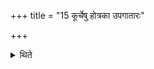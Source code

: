 +++
title = "15 कूर्चेषु होत्रका उपगातारः"

+++

<details><summary>थिते</summary>

कूर्चेषु होत्रका उपगातारः पत्नय इत्यासते १५
</details>

